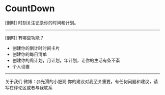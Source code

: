 # CountDown
[倒时] 时刻关注记录你的时间和计划。
***

[倒时] 有哪些功能？
- 创建你的倒计时时间卡片
- 创建你的每日清单
- 创建你的周计划，月计划，年计划，让你的生活有条不紊
- 个人设置
***
关于我们
微博：@光滑的小肥观
你的建议对我至关重要，有任何问题和建议，请写在评论区或者与我联系




